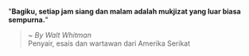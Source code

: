 "**Bagiku, setiap jam siang dan malam adalah mukjizat yang luar biasa sempurna.**"

> ~ _By Walt Whitman_  
Penyair, esais dan wartawan dari Amerika Serikat
